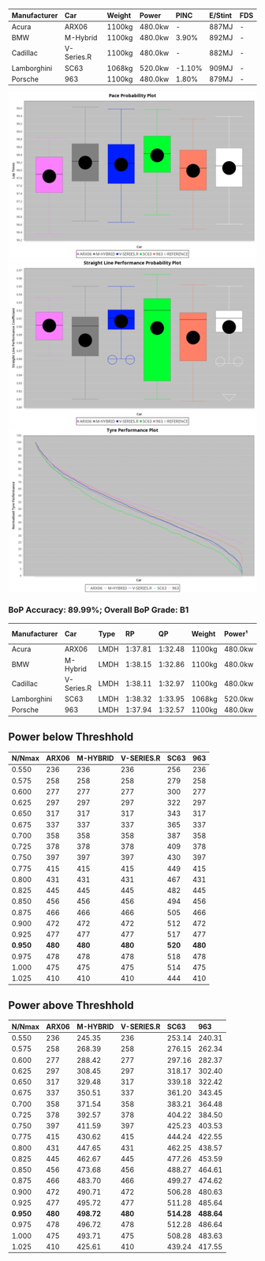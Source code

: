 | Manufacturer | Car        | Weight | Power   | PINC    | E/Stint | FDS     |
|:-|:-|:-|:-|:-|:-|:-|
| Acura        | ARX06      | 1100kg | 480.0kw |    -    | 887MJ   |    -    |
| BMW          | M-Hybrid   | 1100kg | 480.0kw | 3.90%   | 892MJ   |    -    |
| Cadillac     | V-Series.R | 1100kg | 480.0kw |    -    | 882MJ   |    -    |
| Lamborghini  | SC63       | 1068kg | 520.0kw | -1.10%  | 909MJ   |    -    |
| Porsche      | 963        | 1100kg | 480.0kw | 1.80%   | 879MJ   |    -    |

![PACECHART](./IMG/AUTO.png)
![STRAIGHTLINEPERFORMANCECHART](./IMG/AUTO_sp.png)
![TYREPERFORMANCECHART](./IMG/AUTO_tw.png)

### BoP Accuracy: 89.99%; Overall BoP Grade: B1
| Manufacturer | Car        | Type | RP      | QP      | Weight | Power¹  | Threshhold | PINC    | Power²   | E/Stint | AVG Vmax  | FDS     | RDLC | L/Stint | BOP-Grade | Model Accuracy | Model Points | Match% | SimDiff |
|:-|:-|:-|:-|:-|:-|:-|:-|:-|:-|:-|:-|:-|:-|:-|:-|:-|:-|:-|:-|
| Acura        | ARX06      | LMDH | 1:37.81 | 1:32.48 | 1100kg | 480.0kw | 250.0kph   |    -    | 480.00kw |  887MJ  | 297.72kph |    -    | 0.97 | 29      | -C1       | 100.00%        | 996          | 78.34% | +0.12   |
| BMW          | M-Hybrid   | LMDH | 1:38.15 | 1:32.86 | 1100kg | 480.0kw | 250.0kph   | 3.90%   | 498.70kw |  892MJ  | 296.17kph |    -    | 0.98 | 29      | ~A1       | 99.97%         | 2912         | 99.47% | +0.13   |
| Cadillac     | V-Series.R | LMDH | 1:38.11 | 1:32.97 | 1100kg | 480.0kw | 250.0kph   |    -    | 480.00kw |  882MJ  | 296.99kph |    -    | 0.98 | 29      | +B1       | 99.49%         | 5225         | 89.58% | -0.17   |
| Lamborghini  | SC63       | LMDH | 1:38.32 | 1:33.95 | 1068kg | 520.0kw | 250.0kph   | -1.10%  | 514.30kw |  909MJ  | 302.73kph |    -    | 1.03 | 29      | +B1       | 100.00%        | 784          | 87.59% | #       |
| Porsche      | 963        | LMDH | 1:37.94 | 1:32.57 | 1100kg | 480.0kw | 250.0kph   | 1.80%   | 488.60kw |  879MJ  | 295.94kph |    -    | 0.98 | 29      | -A2       | 99.92%         | 14207        | 94.95% | +0.09   |

## Power below Threshhold
| N/Nmax    | ARX06   | M-HYBRID | V-SERIES.R | SC63    | 963     |
|:-|:-|:-|:-|:-|:-|
|  0.550    |  236    |  236     |  236       |  256    |  236    |
|  0.575    |  258    |  258     |  258       |  279    |  258    |
|  0.600    |  277    |  277     |  277       |  300    |  277    |
|  0.625    |  297    |  297     |  297       |  322    |  297    |
|  0.650    |  317    |  317     |  317       |  343    |  317    |
|  0.675    |  337    |  337     |  337       |  365    |  337    |
|  0.700    |  358    |  358     |  358       |  387    |  358    |
|  0.725    |  378    |  378     |  378       |  409    |  378    |
|  0.750    |  397    |  397     |  397       |  430    |  397    |
|  0.775    |  415    |  415     |  415       |  449    |  415    |
|  0.800    |  431    |  431     |  431       |  467    |  431    |
|  0.825    |  445    |  445     |  445       |  482    |  445    |
|  0.850    |  456    |  456     |  456       |  494    |  456    |
|  0.875    |  466    |  466     |  466       |  505    |  466    |
|  0.900    |  472    |  472     |  472       |  512    |  472    |
|  0.925    |  477    |  477     |  477       |  517    |  477    |
| **0.950** | **480** | **480**  | **480**    | **520** | **480** |
|  0.975    |  478    |  478     |  478       |  518    |  478    |
|  1.000    |  475    |  475     |  475       |  514    |  475    |
|  1.025    |  410    |  410     |  410       |  444    |  410    |

## Power above Threshhold
| N/Nmax    | ARX06   | M-HYBRID   | V-SERIES.R | SC63       | 963        |
|:-|:-|:-|:-|:-|:-|
|  0.550    |  236    |  245.35    |  236       |  253.14    |  240.31    |
|  0.575    |  258    |  268.39    |  258       |  276.15    |  262.34    |
|  0.600    |  277    |  288.42    |  277       |  297.16    |  282.37    |
|  0.625    |  297    |  308.45    |  297       |  318.17    |  302.40    |
|  0.650    |  317    |  329.48    |  317       |  339.18    |  322.42    |
|  0.675    |  337    |  350.51    |  337       |  361.20    |  343.45    |
|  0.700    |  358    |  371.54    |  358       |  383.21    |  364.48    |
|  0.725    |  378    |  392.57    |  378       |  404.22    |  384.50    |
|  0.750    |  397    |  411.59    |  397       |  425.23    |  403.53    |
|  0.775    |  415    |  430.62    |  415       |  444.24    |  422.55    |
|  0.800    |  431    |  447.65    |  431       |  462.25    |  438.57    |
|  0.825    |  445    |  462.67    |  445       |  477.26    |  453.59    |
|  0.850    |  456    |  473.68    |  456       |  488.27    |  464.61    |
|  0.875    |  466    |  483.70    |  466       |  499.27    |  474.62    |
|  0.900    |  472    |  490.71    |  472       |  506.28    |  480.63    |
|  0.925    |  477    |  495.72    |  477       |  511.28    |  485.64    |
| **0.950** | **480** | **498.72** | **480**    | **514.28** | **488.64** |
|  0.975    |  478    |  496.72    |  478       |  512.28    |  486.64    |
|  1.000    |  475    |  493.71    |  475       |  508.28    |  483.63    |
|  1.025    |  410    |  425.61    |  410       |  439.24    |  417.55    |

